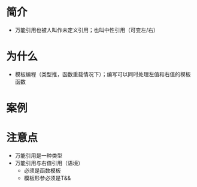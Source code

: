 # 简介
  - 万能引用也被人叫作未定义引用；也叫中性引用（可变左/右）
# 为什么
  - 模板编程（类型推，函数重载情况下）；编写可以同时处理左值和右值的模板函数
# 案例
# 注意点
  - 万能引用是一种类型
  - 万能引用与右值引用（语境）
      - 必须是函数模板
      - 模板形参必须是T&&
